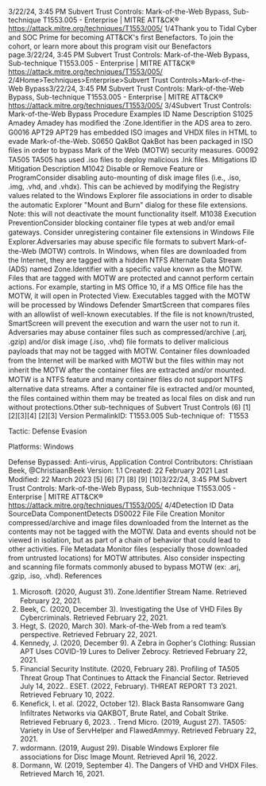 3/22/24, 3:45 PM Subvert Trust Controls: Mark-of-the-Web Bypass, Sub-technique T1553.005 - Enterprise | MITRE ATT&CK®
https://attack.mitre.org/techniques/T1553/005/ 1/4Thank you to Tidal Cyber and SOC Prime for becoming ATT&CK's ﬁrst Benefactors. To join the cohort, or learn more about this program visit our
Benefactors page.3/22/24, 3:45 PM Subvert Trust Controls: Mark-of-the-Web Bypass, Sub-technique T1553.005 - Enterprise | MITRE ATT&CK®
https://attack.mitre.org/techniques/T1553/005/ 2/4Home>Techniques>Enterprise>Subvert Trust Controls>Mark-of-the-Web Bypass3/22/24, 3:45 PM Subvert Trust Controls: Mark-of-the-Web Bypass, Sub-technique T1553.005 - Enterprise | MITRE ATT&CK®
https://attack.mitre.org/techniques/T1553/005/ 3/4Subvert Trust Controls: Mark-of-the-Web Bypass
Procedure Examples
ID Name Description
S1025 Amadey Amadey has modiﬁed the :Zone.Identifier in the ADS area to zero.
G0016 APT29 APT29 has embedded ISO images and VHDX ﬁles in HTML to evade Mark-of-the-Web.
S0650 QakBot QakBot has been packaged in ISO ﬁles in order to bypass Mark of the Web (MOTW) security measures.
G0092 TA505 TA505 has used .iso ﬁles to deploy malicious .lnk ﬁles.
Mitigations
ID Mitigation Description
M1042 Disable or
Remove Feature
or ProgramConsider disabling auto-mounting of disk image ﬁles (i.e., .iso, .img, .vhd, and .vhdx). This can be
achieved by modifying the Registry values related to the Windows Explorer ﬁle associations in order to
disable the automatic Explorer "Mount and Burn" dialog for these ﬁle extensions. Note: this will not
deactivate the mount functionality itself.
M1038 Execution
PreventionConsider blocking container ﬁle types at web and/or email gateways. Consider unregistering container
ﬁle extensions in Windows File Explorer.Adversaries may abuse speciﬁc ﬁle formats to subvert Mark-of-the-Web (MOTW) controls. In Windows, when ﬁles are downloaded from the
Internet, they are tagged with a hidden NTFS Alternate Data Stream (ADS) named Zone.Identifier with a speciﬁc value known as the
MOTW. Files that are tagged with MOTW are protected and cannot perform certain actions. For example, starting in MS Oﬃce 10, if a MS
Oﬃce ﬁle has the MOTW, it will open in Protected View. Executables tagged with the MOTW will be processed by Windows Defender
SmartScreen that compares ﬁles with an allowlist of well-known executables. If the ﬁle is not known/trusted, SmartScreen will prevent the
execution and warn the user not to run it.
Adversaries may abuse container ﬁles such as compressed/archive (.arj, .gzip) and/or disk image (.iso, .vhd) ﬁle formats to deliver malicious
payloads that may not be tagged with MOTW. Container ﬁles downloaded from the Internet will be marked with MOTW but the ﬁles within
may not inherit the MOTW after the container ﬁles are extracted and/or mounted. MOTW is a NTFS feature and many container ﬁles do not
support NTFS alternative data streams. After a container ﬁle is extracted and/or mounted, the ﬁles contained within them may be treated as
local ﬁles on disk and run without protections.Other sub-techniques of Subvert Trust Controls (6)
[1]
[2][3][4]
[2][3]
Version PermalinkID: T1553.005
Sub-technique of:  T1553

Tactic: Defense Evasion

Platforms: Windows

Defense Bypassed: Anti-virus, Application Control
Contributors: Christiaan Beek, @ChristiaanBeek
Version: 1.1
Created: 22 February 2021
Last Modiﬁed: 22 March 2023
[5]
[6]
[7]
[8]
[9]
[10]3/22/24, 3:45 PM Subvert Trust Controls: Mark-of-the-Web Bypass, Sub-technique T1553.005 - Enterprise | MITRE ATT&CK®
https://attack.mitre.org/techniques/T1553/005/ 4/4Detection
ID Data SourceData ComponentDetects
DS0022 File File Creation Monitor compressed/archive and image ﬁles downloaded from the Internet as the contents
may not be tagged with the MOTW. Data and events should not be viewed in isolation, but as
part of a chain of behavior that could lead to other activities.
File Metadata Monitor ﬁles (especially those downloaded from untrusted locations) for MOTW attributes. Also
consider inspecting and scanning ﬁle formats commonly abused to bypass MOTW (ex: .arj,
.gzip, .iso, .vhd).
References
1. Microsoft. (2020, August 31). Zone.Identiﬁer Stream Name.
Retrieved February 22, 2021.
2. Beek, C. (2020, December 3). Investigating the Use of VHD
Files By Cybercriminals. Retrieved February 22, 2021.
3. Hegt, S. (2020, March 30). Mark-of-the-Web from a red team’s
perspective. Retrieved February 22, 2021.
4. Kennedy, J. (2020, December 9). A Zebra in Gopher's Clothing:
Russian APT Uses COVID-19 Lures to Deliver Zebrocy.
Retrieved February 22, 2021.
5. Financial Security Institute. (2020, February 28). Proﬁling of
TA505 Threat Group That Continues to Attack the Financial
Sector. Retrieved July 14, 2022.. ESET. (2022, February). THREAT REPORT T3 2021. Retrieved
February 10, 2022.
7. Keneﬁck, I. et al. (2022, October 12). Black Basta Ransomware
Gang Inﬁltrates Networks via QAKBOT, Brute Ratel, and Cobalt
Strike. Retrieved February 6, 2023.
. Trend Micro. (2019, August 27). TA505: Variety in Use of
ServHelper and FlawedAmmyy. Retrieved February 22, 2021.
9. wdormann. (2019, August 29). Disable Windows Explorer ﬁle
associations for Disc Image Mount. Retrieved April 16, 2022.
10. Dormann, W. (2019, September 4). The Dangers of VHD and
VHDX Files. Retrieved March 16, 2021.